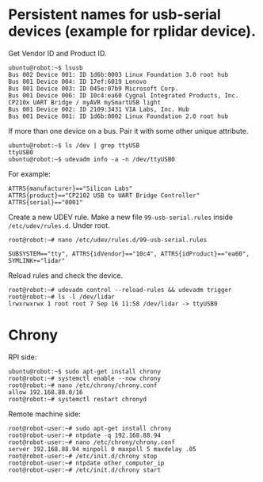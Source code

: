 # Persistent names for usb-serial devices (example for rplidar device).

Get Vendor ID and Product ID.

```shell
ubuntu@robot:~$ lsusb
Bus 002 Device 001: ID 1d6b:0003 Linux Foundation 3.0 root hub
Bus 001 Device 004: ID 17ef:6019 Lenovo 
Bus 001 Device 003: ID 045e:07b9 Microsoft Corp. 
Bus 001 Device 006: ID 10c4:ea60 Cygnal Integrated Products, Inc. CP210x UART Bridge / myAVR mySmartUSB light
Bus 001 Device 002: ID 2109:3431 VIA Labs, Inc. Hub
Bus 001 Device 001: ID 1d6b:0002 Linux Foundation 2.0 root hub
```

If more than one device on a bus. Pair it with some other unique attribute.

```shell
ubuntu@robot:~$ ls /dev | grep ttyUSB
ttyUSB0
ubuntu@robot:~$ udevadm info -a -n /dev/ttyUSB0
```

For example:

```shell
ATTRS{manufacturer}=="Silicon Labs"
ATTRS{product}=="CP2102 USB to UART Bridge Controller"
ATTRS{serial}=="0001"
```

Create a new UDEV rule. Make a new file `99-usb-serial.rules` inside `/etc/udev/rules.d`. Under root.

```shell
root@robot:~# nano /etc/udev/rules.d/99-usb-serial.rules
```
```
SUBSYSTEM=="tty", ATTRS{idVendor}=="10c4", ATTRS{idProduct}=="ea60", SYMLINK+="lidar" 
```

Reload rules and check the device.

```shell
root@robot:~# udevadm control --reload-rules && udevadm trigger
root@robot:~# ls -l /dev/lidar 
lrwxrwxrwx 1 root root 7 Sep 16 11:58 /dev/lidar -> ttyUSB0
```

# Chrony

RPI side:

```shell
ubuntu@robot:~$ sudo apt-get install chrony
root@robot:~# systemctl enable --now chrony
root@robot:~# nano /etc/chrony/chrony.conf
allow 192.168.88.0/16
root@robot:~# systemctl restart chronyd
```

Remote machine side:

```shell
root@robot-user:~# sudo apt-get install chrony
root@robot-user:~# ntpdate -q 192.168.88.94
root@robot-user:~# nano /etc/chrony/chrony.conf
server 192.168.88.94 minpoll 0 maxpoll 5 maxdelay .05
root@robot-user:~# /etc/init.d/chrony stop
root@robot-user:~# ntpdate other_computer_ip
root@robot-user:~# /etc/init.d/chrony start
```
